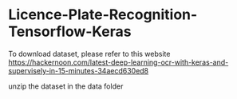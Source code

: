 # Licence-Plate-Recognition-Tensorflow-Keras

To download dataset, please refer to this website https://hackernoon.com/latest-deep-learning-ocr-with-keras-and-supervisely-in-15-minutes-34aecd630ed8

unzip the dataset in the data folder
